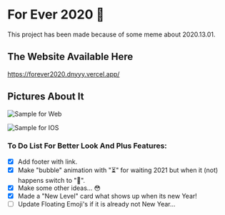# For Ever 2020 🎉

This project has been made because of some meme about 2020.13.01.

## The Website Available Here

https://forever2020.dnyyy.vercel.app/

## Pictures About It

![Sample for Web](https://i.imgur.com/tpzIp98.png)

![Sample for IOS](https://i.imgur.com/SoI74D2.png)

### To Do List For Better Look And Plus Features:

* [x] Add footer with link.
* [x] Make "bubble" animation with "⏳" for waiting 2021 but when it (not) happens switch to "🎉".
* [x] Make some other ideas... 😳
* [x] Made a "New Level" card what shows up when its new Year!
* [ ] Update Floating Emoji's if it is already not New Year...